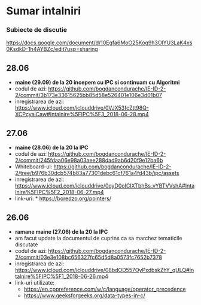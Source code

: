 # Sumar intalniri

### Subiecte de discutie
https://docs.google.com/document/d/10Egfa6MoO25Kog9h3OlYU3LaK4xs0KsdkD-1h4AYBZc/edit?usp=sharing

## 28.06
  * **maine (29.09) de la 20 incepem cu IPC si continuam cu Algoritmi**
  * codul de azi: https://github.com/bogdancondurache/IE-ID-2-2/commit/3b173e33615625bb85d58e526401e106e3d01b07
  * inregistrarea de azi: https://www.icloud.com/iclouddrive/0VJX53fcZtt98Q-XCPcyaiCaw#Intalnire%5FIPC%5F3_2018-06-28.mp4
  
## 27.06
   * **maine (28.06) de la 20 la IPC**
   * codul de azi: https://github.com/bogdancondurache/IE-ID-2-2/commit/245fdaa06e98a03aee288dad9ab6d20f9e12ba6b
   * Whiteboard-ul: https://github.com/bogdancondurache/IE-ID-2-2/tree/b976b30dcb574b83a77301debc61cf761a4fd43b/ipc/assets
   * inregistrarea de azi: https://www.icloud.com/iclouddrive/0oyD0oICIXTbhBs_vYBTVVshA#Intalnire%5FIPC%5F2_2018-06-27.mp4
   * link-uri:
    * https://boredzo.org/pointers/

## 26.06
 * **ramane maine (27.06) de la 20 la IPC**
 * am facut update la documentul de cuprins ca sa marchez tematicile discutate
 * codul de azi: https://github.com/bogdancondurache/IE-ID-2-2/commit/03e3e108bc656327fc65d5d8a0573fc7652b7378
 * inregistrarea de azi: https://www.icloud.com/iclouddrive/08bdOD557OyPxdbskZhY_qULQ#Intalnire%5FIPC%5F1_2018-06-26.mp4
 * link-uri utilizate:
	* https://en.cppreference.com/w/c/language/operator_precedence
	* https://www.geeksforgeeks.org/data-types-in-c/